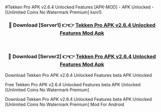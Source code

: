 #Tekken Pro APK v2.6.4 Unlocked Features [APK-MOD] - APK Unlocked - [Unlimited Coins No Watermark Premium] ksnr5



<div align="center">

<h3>🔴 Download [Server1] 👉👉 <a href="https://momento.my/?title=Tekken_Pro_APK_v2.6.4_Unlocked_Features">Tekken Pro APK v2.6.4 Unlocked Features Mod Apk</a></h3><br>

<h3>🔴 Download [Server2] 👉👉 <a href="https://momento.my/?title=Tekken_Pro_APK_v2.6.4_Unlocked_Features">Tekken Pro APK v2.6.4 Unlocked Features Mod Apk</a></h3>
</div>



Download Tekken Pro APK v2.6.4 Unlocked Features beta APK Unlocked

Free Tekken Pro APK v2.6.4 Unlocked Features beta APK Unlocked [Unlimited Coins No Watermark Premium]

Download Tekken Pro APK v2.6.4 Unlocked Features beta APK Unlocked [Unlimited Coins No Watermark Premium] Mod For Android
